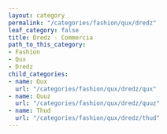```yaml
---
layout: category
permalink: "/categories/fashion/qux/dredz"
leaf_category: false
title: Dredz - Commercia
path_to_this_category:
- Fashion
- Qux
- Dredz
child_categories:
- name: Qux
  url: "/categories/fashion/qux/dredz/qux"
- name: Quuz
  url: "/categories/fashion/qux/dredz/quuz"
- name: Thud
  url: "/categories/fashion/qux/dredz/thud"
---
```

